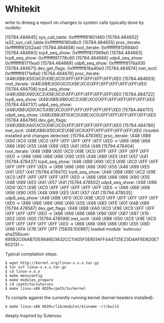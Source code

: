 Whitekit
========
write to dmesg a report on changes to system calls typically done by rootkits:

   [15784.484645] sys_call_table:     0xffffffff81801460
   [15784.484652] ia32_sys_call_table:0xffffffff8180d6c0
   [15784.484655] proc_iterate:       0xffffffff81252aa0
   [15784.484658] root_iterate:       0xffffffff812694b0
   [15784.484660] tcp4_seq_show:      0xffffffff817069e0
   [15784.484663] tcp6_seq_show:      0xffffffff81778c60
   [15784.484666] udp4_seq_show:      0xffffffff81711ea0
   [15784.484668] udp6_seq_show:      0xffffffff8176a930
   [15784.484671] dev_get_flags:      0xffffffff816a40e0
   [15784.484674] inet_ioctl:         0xffffffff8171e8a0
   [15784.484676] proc_iterate:  \X48\XB8\X50\XC0\X9E\XC0\XFF\XFF\XFF\XFF\XFF\XE0
   [15784.484693] root_iterate:  \X48\XB8\X00\XC0\X9E\XC0\XFF\XFF\XFF\XFF\XFF\XE0
   [15784.484708] tcp4_seq_show: \X48\XB8\X90\XC3\X9E\XC0\XFF\XFF\XFF\XFF\XFF\XE0
   [15784.484722] tcp6_seq_show: \X48\XB8\XB0\XC2\X9E\XC0\XFF\XFF\XFF\XFF\XFF\XE0
   [15784.484737] udp4_seq_show: \X48\XB8\XD0\XC1\X9E\XC0\XFF\XFF\XFF\XFF\XFF\XE0
   [15784.484751] udp6_seq_show: \X48\XB8\XF0\XC0\X9E\XC0\XFF\XFF\XFF\XFF\XFF\XE0
   [15784.484766] dev_get_flags: \X48\XB8\XA0\XC0\X9E\XC0\XFF\XFF\XFF\XFF\XFF\XE0
   [15784.484780] inet_ioctl:    \X48\XB8\X50\XCE\X9E\XC0\XFF\XFF\XFF\XFF\XFF\XE0
   //rootkit installed and changes detected:
   [15794.478365] proc_iterate:  \X48 \XB8 \X50 \XC0 \X9E \XC0 \XFF \XFF \XFF \XFF \XFF \XE0  -> \X66 \X66 \X66 \X66 \X90 \X55 \X48 \X89 \XE5 \X41 \X54 \X49 
   [15794.478404] root_iterate:  \X48 \XB8 \X00 \XC0 \X9E \XC0 \XFF \XFF \XFF \XFF \XFF \XE0  -> \X66 \X66 \X66 \X66 \X90 \X55 \X48 \X89 \XE5 \X41 \X57 \X41 
   [15794.478437] tcp4_seq_show: \X48 \XB8 \X90 \XC3 \X9E \XC0 \XFF \XFF \XFF \XFF \XFF \XE0  -> \X66 \X66 \X66 \X66 \X90 \X55 \X48 \X89 \XE5 \X41 \X57 \X41 
   [15794.478470] tcp6_seq_show: \X48 \XB8 \XB0 \XC2 \X9E \XC0 \XFF \XFF \XFF \XFF \XFF \XE0  -> \X66 \X66 \X66 \X66 \X90 \X55 \X48 \X89 \XE5 \X41 \X57 \X41 
   [15794.478502] udp4_seq_show: \X48 \XB8 \XD0 \XC1 \X9E \XC0 \XFF \XFF \XFF \XFF \XFF \XE0  -> \X66 \X66 \X66 \X66 \X90 \X55 \X48 \X89 \XE5 \X41 \X57 \X41 
   [15794.478535] udp6_seq_show: \X48 \XB8 \XF0 \XC0 \X9E \XC0 \XFF \XFF \XFF \XFF \XFF \XE0  -> \X66 \X66 \X66 \X66 \X90 \X55 \X48 \X83 \XFE \X01 \X48 \X89 
   [15794.478567] dev_get_flags: \X48 \XB8 \XA0 \XC0 \X9E \XC0 \XFF \XFF \XFF \XFF \XFF \XE0  -> \X66 \X66 \X66 \X66 \X90 \X0F \XB7 \X87 \X10 \X02 \X00 \X00 
   [15794.478599] inet_ioctl:    \X48 \XB8 \X50 \XCE \X9E \XC0 \XFF \XFF \XFF \XFF \XFF \XE0  -> \X66 \X66 \X66 \X66 \X90 \X55 \X8D \X86 \XFA \X76 \XFF \XFF 
   [15839.100987] loaded module 'suterusu' sha256sum: 695B2C06AB7DE9846D3632CC11405F5E851AFF444725E23D4AF9D820E7602131
~                                                                                                                          

Typical compilation steps:

    $ wget http://kernel.org/linux-x.x.x.tar.gz
    $ tar xvf linux-x.x.x.tar.gz
    $ cd linux-x.x.x
    $ make menuconfig
    $ make modules_prepare
    $ cd /path/to/suterusu
    $ make linux-x86 KDIR=/path/to/kernel


To compile against the currently running kernel (kernel headers installed):

    $ make linux-x86 KDIR=/lib/modules/$(uname -r)/build

deeply inspired by Suterusu
